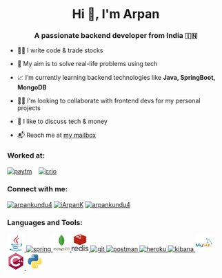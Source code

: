 <h1 align="center">Hi 👋, I'm Arpan</h1>
<h3 align="center">A passionate backend developer from India 🇮🇳</h3>

<!--
<p align="center"> <a href="https://twitter.com/iarpank" target="blank"><img src="https://img.shields.io/twitter/follow/iarpank?logo=twitter&style=for-the-badge" alt="iarpank" /></a> </p>
-->

- 👨‍💻 I write code & trade stocks

- 🎯 My aim is to solve real-life problems using tech

- 📈 I’m currently learning backend technologies like **Java, SpringBoot, MongoDB**

- 🤝🏻 I'm looking to collaborate with frontend devs for my personal projects

- 💬 I like to discuss tech & money

- 📬 Reach me at [my mailbox](mailto:arpan.kundu.4@gmail.com)

<h3 align="left">Worked at:</h3>
<p align="left">
<a href="https://paytm.com" target="blank"><img align="center" src="https://user-images.githubusercontent.com/104189687/173213747-8a70ca8e-1d10-4d02-906c-f8f9888d39e2.svg" alt="paytm" height="30" width="70" /></a>
&nbsp&nbsp
<a href="https://linkedin.com/in/arpankundu4" target="blank"><img align="center" src="https://user-images.githubusercontent.com/104189687/173214106-67b7b6ae-e410-4f4d-98f5-7634451d798f.svg" alt="crio" height="30" width="90" /></a>
</p>

<h3 align="left">Connect with me:</h3>
<p align="left">
<a href="https://linkedin.com/in/arpankundu4" target="blank"><img align="center" src="https://cdn.jsdelivr.net/npm/simple-icons@3.0.1/icons/linkedin.svg" alt="arpankundu4" height="30" width="40" /></a>
<a href="https://twitter.com/iArpanK" target="blank"><img align="center" src="https://cdn.jsdelivr.net/npm/simple-icons@3.0.1/icons/twitter.svg" alt="iArpanK" height="30" width="40" /></a>
<a href="https://instagram.com/arpankundu4" target="blank"><img align="center" src="https://cdn.jsdelivr.net/npm/simple-icons@3.0.1/icons/instagram.svg" alt="arpankundu4" height="30" width="40" /></a>
</p>

<h3 align="left">Languages and Tools:</h3>
<p align="left"> <a href="https://www.java.com" target="_blank" rel="noreferrer"> <img src="https://raw.githubusercontent.com/devicons/devicon/master/icons/java/java-original.svg" alt="java" width="40" height="40"/> </a> 
<a href="https://spring.io/" target="_blank" rel="noreferrer"> <img src="https://www.vectorlogo.zone/logos/springio/springio-icon.svg" alt="spring" width="40" height="40"/> </a> 
<a href="https://www.mongodb.com/" target="_blank" rel="noreferrer"> <img src="https://raw.githubusercontent.com/devicons/devicon/master/icons/mongodb/mongodb-original-wordmark.svg" alt="mongodb" width="40" height="40"/> </a>
<a href="https://redis.io" target="_blank" rel="noreferrer"> <img src="https://raw.githubusercontent.com/devicons/devicon/master/icons/redis/redis-original-wordmark.svg" alt="redis" width="40" height="40"/> </a> 
<a href="https://git-scm.com/" target="_blank" rel="noreferrer"> <img src="https://www.vectorlogo.zone/logos/git-scm/git-scm-icon.svg" alt="git" width="40" height="40"/> </a> <a href="https://postman.com" target="_blank" rel="noreferrer"> <img src="https://www.vectorlogo.zone/logos/getpostman/getpostman-icon.svg" alt="postman" width="40" height="40"/> </a> 
<a href="https://heroku.com" target="_blank" rel="noreferrer"> <img src="https://www.vectorlogo.zone/logos/heroku/heroku-icon.svg" alt="heroku" width="40" height="40"/> </a> 
<a href="https://www.elastic.co/kibana" target="_blank" rel="noreferrer"> <img src="https://www.vectorlogo.zone/logos/elasticco_kibana/elasticco_kibana-icon.svg" alt="kibana" width="40" height="40"/> </a> 
<a href="https://www.mysql.com/" target="_blank" rel="noreferrer"> <img src="https://raw.githubusercontent.com/devicons/devicon/master/icons/mysql/mysql-original-wordmark.svg" alt="mysql" width="40" height="40"/> </a> 
<a href="https://www.w3schools.com/cpp/" target="_blank" rel="noreferrer"> <img src="https://raw.githubusercontent.com/devicons/devicon/master/icons/cplusplus/cplusplus-original.svg" alt="cplusplus" width="40" height="40"/> </a> 
<a href="https://www.python.org" target="_blank" rel="noreferrer"> <img src="https://raw.githubusercontent.com/devicons/devicon/master/icons/python/python-original.svg" alt="python" width="40" height="40"/> </a> </p>